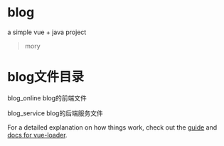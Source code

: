 # blog
 a simple vue + java project
> mory

 # blog文件目录
  blog_online blog的前端文件
  
  blog_service blog的后端服务文件

For a detailed explanation on how things work, check out the [guide](http://vuejs-templates.github.io/webpack/) and [docs for vue-loader](http://vuejs.github.io/vue-loader).

